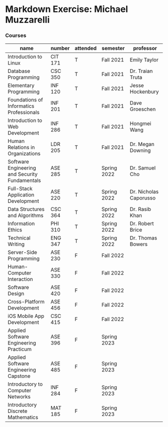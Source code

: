 # Markdown Exercise: Michael Muzzarelli

### Courses
| name                                           | number  | attended | semester    | professor              |
|------------------------------------------------|---------|----------|-------------|------------------------|
| Introduction to Linux                          | CIT 171 | T        | Fall 2021   | Emily Taylor           |
| Database Programming                           | CSC 350 | T        | Fall 2021   | Dr. Traian Truta       |
| Elementary Programming                         | INF 120 | T        | Fall 2021   | Jesse Hockenbury       |
| Foundations of Informatics Professionals       | INF 201 | T        | Fall 2021   | Dave Groeschen         |
| Introduction to Web Development                | INF 286 | T        | Fall 2021   | Hongmei Wang           |
| Human Relations in Organizations               | LDR 205 | T        | Fall 2021   | Dr. Megan Downing      |
| Software Engineering and Security Fundamentals | ASE 285 | T        | Spring 2022 | Dr. Samuel Cho         |
| Full-Stack Application Development             | ASE 220 | T        | Spring 2022 | Dr. Nicholas Caporusso |
| Data Structures and Algorithms                 | CSC 364 | T        | Spring 2022 | Dr. Rasib Khan         |
| Information Ethics                             | PHI 310 | T        | Spring 2022 | Dr. Robert Brice       |
| Technical Writing                              | ENG 347 | T        | Spring 2022 | Dr. Thomas Bowers      |
| Server-Side Programming                        | ASE 230 | F        | Fall 2022   |                        |
| Human-Computer Interaction                     | ASE 330 | F        | Fall 2022   |                        |
| Software Design                                | ASE 420 | F        | Fall 2022   |                        |
| Cross-Platform Development                     | ASE 456 | F        | Fall 2022   |                        |
| iOS Mobile App Development                     | CSC 415 | F        | Fall 2022   |                        |
| Applied Software Engineering Practicum         | ASE 396 | F        | Spring 2023 |                        |
| Applied Software Engineering Capstone          | ASE 485 | F        | Spring 2023 |                        |
| Introductory to Computer Networks              | INF 284 | F        | Spring 2023 |                        |
| Introductory Discrete Mathematics              | MAT 185 | F        | Spring 2023 |                        |